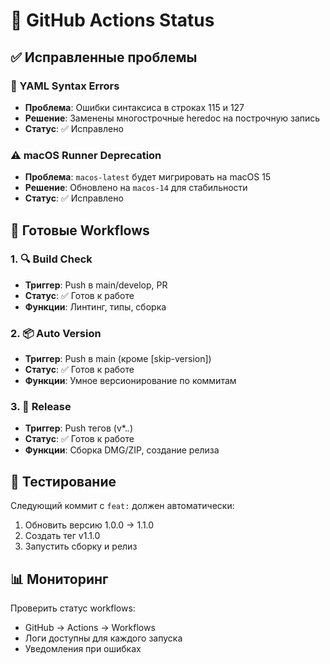 # 🤖 GitHub Actions Status

## ✅ Исправленные проблемы

### 🐛 YAML Syntax Errors
- **Проблема**: Ошибки синтаксиса в строках 115 и 127
- **Решение**: Заменены многострочные heredoc на построчную запись
- **Статус**: ✅ Исправлено

### ⚠️ macOS Runner Deprecation
- **Проблема**: `macos-latest` будет мигрировать на macOS 15
- **Решение**: Обновлено на `macos-14` для стабильности
- **Статус**: ✅ Исправлено

## 🚀 Готовые Workflows

### 1. 🔍 Build Check
- **Триггер**: Push в main/develop, PR
- **Статус**: ✅ Готов к работе
- **Функции**: Линтинг, типы, сборка

### 2. 📦 Auto Version  
- **Триггер**: Push в main (кроме [skip-version])
- **Статус**: ✅ Готов к работе
- **Функции**: Умное версионирование по коммитам

### 3. 🚀 Release
- **Триггер**: Push тегов (v*.*.*)
- **Статус**: ✅ Готов к работе
- **Функции**: Сборка DMG/ZIP, создание релиза

## 🧪 Тестирование

Следующий коммит с `feat:` должен автоматически:
1. Обновить версию 1.0.0 → 1.1.0
2. Создать тег v1.1.0
3. Запустить сборку и релиз

## 📊 Мониторинг

Проверить статус workflows:
- GitHub → Actions → Workflows
- Логи доступны для каждого запуска
- Уведомления при ошибках